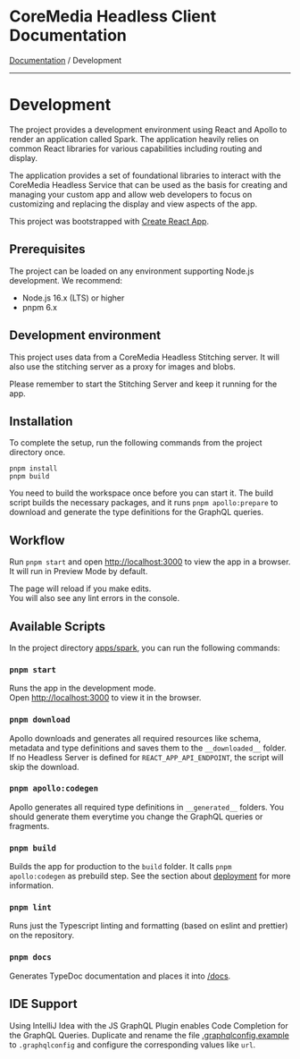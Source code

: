 # CoreMedia Headless Client Documentation

[Documentation](../README.md) / Development

---

# Development

The project provides a development environment using React and Apollo
to render an application called Spark. The application heavily relies on common 
React libraries for various capabilities including routing and display.

The application provides a set of foundational libraries to interact with the 
CoreMedia Headless Service that can be used as the basis for creating and managing 
your custom app and allow web developers to focus on customizing and replacing 
the display and view aspects of the app.

This project was bootstrapped with [Create React App](https://github.com/facebook/create-react-app).

## Prerequisites

The project can be loaded on any environment supporting Node.js development. 
We recommend:

- Node.js 16.x (LTS) or higher
- pnpm 6.x

## Development environment

This project uses data from a CoreMedia Headless Stitching server. It will also
use the stitching server as a proxy for images and blobs.

Please remember to start the Stitching Server and keep it running for the app.

## Installation

To complete the setup, run the following commands from the project directory once.

```
pnpm install
pnpm build
```

You need to build the workspace once before you can start it. The build script 
builds the necessary packages, and it runs `pnpm apollo:prepare` to 
download and generate the type definitions for the GraphQL queries.

## Workflow

Run `pnpm start` and open [http://localhost:3000](http://localhost:3000) to view 
the app in a browser. It will run in Preview Mode by default.

The page will reload if you make edits.<br />
You will also see any lint errors in the console.

## Available Scripts

In the project directory [apps/spark](../../apps/spark), you can run the following commands:

### `pnpm start`

Runs the app in the development mode.<br />
Open [http://localhost:3000](http://localhost:3000) to view it in the browser.

### `pnpm download`

Apollo downloads and generates all required resources like schema, metadata and 
type definitions and saves them to the `__downloaded__` folder. 
If no Headless Server is defined for `REACT_APP_API_ENDPOINT`, the script will 
skip the download.

### `pnpm apollo:codegen`

Apollo generates all required type definitions in `__generated__` folders. You
should generate them everytime you change the GraphQL queries or fragments. 

### `pnpm build`

Builds the app for production to the `build` folder. It calls `pnpm apollo:codegen`
as prebuild step. See the section about [deployment](deployment.md) for more information.

### `pnpm lint`

Runs just the Typescript linting and formatting (based on eslint and prettier) on the repository.

### `pnpm docs`

Generates TypeDoc documentation and places it into [/docs](../../apps/spark/docs).

## IDE Support

Using IntelliJ Idea with the JS GraphQL Plugin enables Code Completion for the
GraphQL Queries. Duplicate and rename the file [.graphqlconfig.example](../../.graphqlconfig.example) 
to `.graphqlconfig` and configure the corresponding values like `url`.

